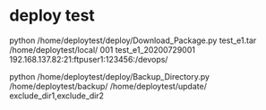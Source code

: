 # deploy test

python /home/deploytest/deploy/Download_Package.py test_e1.tar /home/deploytest/local/ 001 test_e1_20200729001 192.168.137.82:21:ftpuser1:123456:/devops/

python /home/deploytest/deploy/Backup_Directory.py /home/deploytest/backup/ /home/deploytest/update/ exclude_dir1,exclude_dir2
